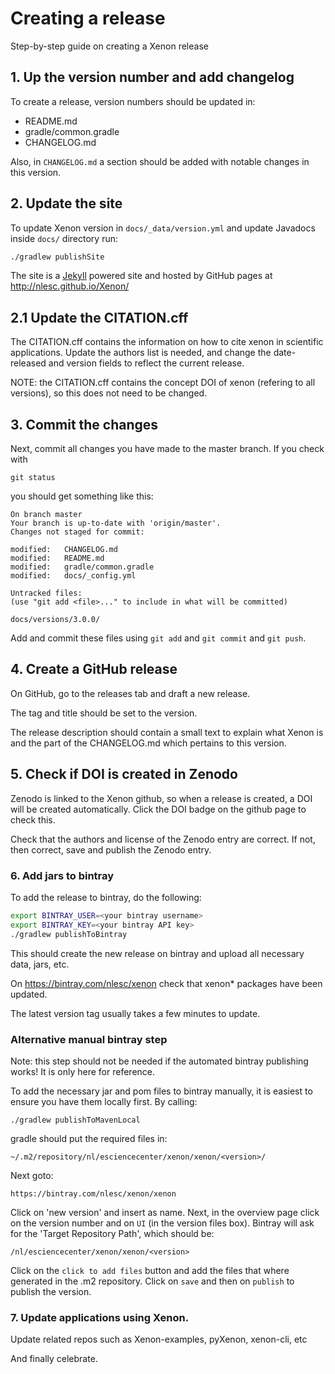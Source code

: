 # Creating a release

Step-by-step guide on creating a Xenon release

## 1. Up the version number and add changelog

To create a release, version numbers should be updated in:

- README.md
- gradle/common.gradle
- CHANGELOG.md

Also, in `CHANGELOG.md` a section should be added with 
notable changes in this version.

## 2. Update the site

To update Xenon version in `docs/_data/version.yml` and update Javadocs inside `docs/` directory run:

```bash
./gradlew publishSite
```

The site is a [Jekyll](https://jekyllrb.com/) powered site and hosted by GitHub pages at http://nlesc.github.io/Xenon/

## 2.1 Update the CITATION.cff

The CITATION.cff contains the information on how to cite xenon in scientific applications. Update the authors list is needed, and
change the date-released and version fields to reflect the current release.  

NOTE: the CITATION.cff contains the concept DOI of xenon (refering to all versions), so this does not need to be changed. 

## 3. Commit the changes

Next, commit all changes you have made to the master branch. If you check with  

    git status

you should get something like this:

    On branch master
    Your branch is up-to-date with 'origin/master'.
    Changes not staged for commit:

	modified:   CHANGELOG.md
	modified:   README.md
	modified:   gradle/common.gradle
    modified:   docs/_config.yml

    Untracked files:
    (use "git add <file>..." to include in what will be committed)

	docs/versions/3.0.0/

Add and commit these files using `git add` and `git commit` and `git push`.

## 4. Create a GitHub release

On GitHub, go to the releases tab and draft a new release.

The tag and title should be set to the version.

The release description should contain a small text to explain what Xenon is and the part of the CHANGELOG.md which pertains to this version.

## 5. Check if DOI is created in Zenodo

Zenodo is linked to the Xenon github, so when a release is created, a DOI 
will be created automatically. Click the DOI badge on the github page to check 
this.

Check that the authors and license of the Zenodo entry are correct.
If not, then correct, save and publish the Zenodo entry.

### 6. Add jars to bintray

To add the release to bintray, do the following: 

```bash
export BINTRAY_USER=<your bintray username>
export BINTRAY_KEY=<your bintray API key>
./gradlew publishToBintray
```

This should create the new release on bintray and upload all necessary data, jars, etc.

On https://bintray.com/nlesc/xenon check that xenon* packages have been updated.

The latest version tag usually takes a few minutes to update.

### Alternative manual bintray step

Note: this step should not be needed if the automated bintray publishing works! It is only here for reference.

To add the necessary jar and pom files to bintray manually, it is easiest to ensure you 
have them locally first. By calling: 

    ./gradlew publishToMavenLocal

gradle should put the required files in:

    ~/.m2/repository/nl/esciencecenter/xenon/xenon/<version>/

Next goto: 

    https://bintray.com/nlesc/xenon/xenon

Click on 'new version' and insert <version> as name. Next, in the overview page 
click on the version number and on `UI` (in the version files box). Bintray will 
ask for the 'Target Repository Path', which should be: 

    /nl/esciencecenter/xenon/xenon/<version>

Click on the `click to add files` button and add the files that where generated in 
the .m2 repository. Click on `save` and then on `publish` to publish the version.
 
### 7. Update applications using Xenon.

Update related repos such as Xenon-examples, pyXenon, xenon-cli, etc

And finally celebrate.
